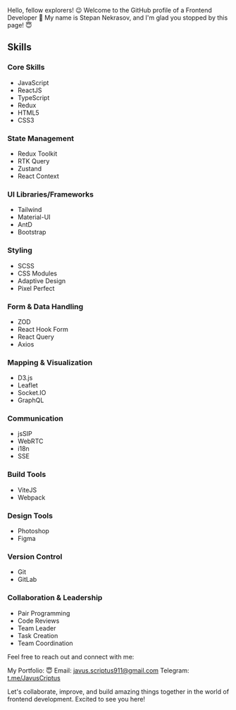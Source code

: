 Hello, fellow explorers! 😉
Welcome to the GitHub profile of a Frontend Developer 👋
My name is Stepan Nekrasov, and I'm glad you stopped by this page! 😇

## Skills
### Core Skills
- JavaScript
- ReactJS
- TypeScript
- Redux
- HTML5
- CSS3

### State Management
- Redux Toolkit
- RTK Query
- Zustand
- React Context

### UI Libraries/Frameworks
- Tailwind
- Material-UI
- AntD
- Bootstrap

### Styling
- SCSS
- CSS Modules
- Adaptive Design
- Pixel Perfect

### Form & Data Handling
- ZOD
- React Hook Form
- React Query
- Axios

### Mapping & Visualization
- D3.js
- Leaflet
- Socket.IO
- GraphQL

### Communication
- jsSIP
- WebRTC
- i18n
- SSE

### Build Tools
- ViteJS
- Webpack

### Design Tools
- Photoshop
- Figma

### Version Control
- Git
- GitLab

### Collaboration & Leadership
- Pair Programming
- Code Reviews
- Team Leader
- Task Creation
- Team Coordination

Feel free to reach out and connect with me:

My Portfolio: 😇
Email: [javus.scriptus911@gmail.com](email://javus.scriptus911@gmail.com)
Telegram: [t.me/JavusCriptus](https://t.me/JavusCriptus)

Let's collaborate, improve, and build amazing things together in the world of frontend development. Excited to see you here!
